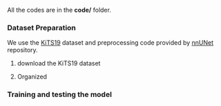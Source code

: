 All the codes are in the **code/** folder.

### Dataset Preparation

We use the [KiTS19](https://github.com/neheller/kits19) dataset and preprocessing code provided by [nnUNet](https://github.com/MIC-DKFZ/nnUNet) repository.

1. download the KiTS19 dataset


2. Organized
### Training and testing the model

